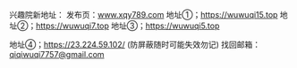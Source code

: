 
兴趣院新地址：
发布页：www.xqy789.com
地址①；https://wuwuqi15.top
地址②；https://wuwuqi7.top
地址③；https://wuwuqi5.top

地址④；https://23.224.59.102/ (防屏蔽随时可能失效勿记)
找回邮箱：qiqiwuqi7757@gmail.com

